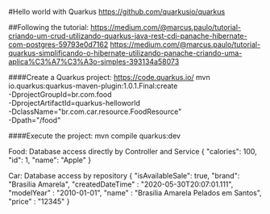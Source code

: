 #Hello world with Quarkus
https://github.com/quarkusio/quarkus

##Following the tutorial:
https://medium.com/@marcus.paulo/tutorial-criando-um-crud-utilizando-quarkus-java-rest-cdi-panache-hibernate-com-postgres-59793e0d7162
https://medium.com/@marcus.paulo/tutorial-quarkus-simplificando-o-hibernate-utilizando-panache-criando-uma-aplica%C3%A7%C3%A3o-simples-393134a58073




####Create a Quarkus project:
https://code.quarkus.io/
mvn io.quarkus:quarkus-maven-plugin:1.0.1.Final:create \
     -DprojectGroupId=br.com.food \
     -DprojectArtifactId=quarkus-helloworld \
     -DclassName="br.com.car.resource.FoodResource" \
     -Dpath="/food"

####Execute the project:
mvn compile quarkus:dev



Food:
Database access directly by Controller and Service
{
    "calories": 100,
    "id": 1,
    "name": "Apple"
}

Car:
Database access by repository
{
    "isAvailableSale": true,
    "brand": "Brasilia Amarela",
    "createdDateTime" : "2020-05-30T20:07:01.111",
    "modelYear" : "2010-01-01",
    "name" : "Brasilia Amarela Pelados em Santos",
    "price" : "12345"
}
